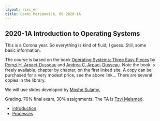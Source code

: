 ```yaml
---
layout: risc_en
title: Carmi Merimovich, OS 2020-1A
---
```

## 2020-1A Introduction to Operating Systems

This is a Corona year.
So everything is kind of fluid, I guess.
Still, some basic information.

The course is based on the book
	[Operating Systems: Three Easy Pieces](http://pages.cs.wisc.edu/~remzi/OSTEP/) by 
	[Remzi H. Arpaci-Dusseau](http://pages.cs.wisc.edu/~remzi/) and
	[Andrea C. Arpaci-Dusseau](http://pages.cs.wisc.edu/~dusseau/).
Note the book is freely available, chapter by chapter,
	on the first linked site.
A copy can be purchased for a very modest price,
	see the above link...
There are several copies in the library.

We will use slides developed by
	[Moshe Sulamy.](https://www.cs.mta.ac.il/staff/Moshe/mePublished_year_en.html) 
	
Grading. 70% final exam, 30% assignments.
The TA is [Tzvi Melamed](http://tzvimelamed.com/lab/).
	
- [Introduction](01_intro.pdf)
- [Processes](02_processes.pdf)
